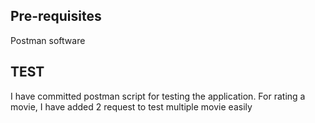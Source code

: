 ## Pre-requisites ##

Postman software

## TEST ##

I have committed postman script for testing the application. For rating a movie, I have added 2 request to test multiple movie easily